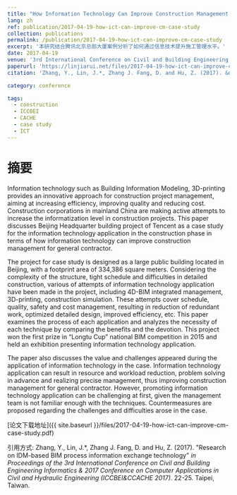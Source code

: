 ```yaml
---
title: "How Information Technology Can Improve Construction Management for General Contractor: A Case Study"
lang: zh
ref: publication/2017-04-19-how-ict-can-improve-cm-case-study
collection: publications
permalink: /publication/2017-04-19-how-ict-can-improve-cm-case-study
excerpt: '本研究结合腾讯北京总部大厦案例分析了如何通过信息技术提升施工管理水平。'
date: 2017-04-19
venue: '3rd International Conference on Civil and Building Engineering Informatics & 2017 Conference on Computer Applications in Civil and Hydraulic Engineering'
paperurl: 'https://linjiarui.net/files/2017-04-19-how-ict-can-improve-cm-case-study.pdf'
citation: 'Zhang, Y., Lin, J.*, Zhang J. Fang, D. and Hu, Z. (2017). &quot;Research on IDM-based BIM process information exchange technology&quot; <i>in Proceedings of the 3rd International Conference on Civil and Building Engineering Informatics & 2017 Conference on Computer Applications in Civil and Hydraulic Engineering (ICCBEI&CCACHE 2017)</i>. 22-25. Taipei, Taiwan.'

category: conference

tags: 
  - construction
  - ICCBEI
  - CACHE
  - case study
  - ICT
---
```



摘要
====

Information technology such as Building Information Modeling, 3D-printing provides an innovative approach for construction project management, aiming at increasing efficiency, improving quality and reducing cost. Construction corporations in mainland China are making active attempts to increase the informatization level in construction projects. This paper discusses Beijing Headquarter building project of Tencent as a case study for the information technology application in the construction phase in terms of how information technology can improve construction management for general contractor. 

The project for case study is designed as a large public building located in Beijing, with a footprint area of 334,386 square meters. Considering the complexity of the structure, tight schedule and difficulties in detailed construction, various of attempts of information technology application have been made in the project, including 4D-BIM integrated management, 3D-printing, construction simulation. These attempts cover schedule, quality, safety and cost management, resulting in reduction of redundant work, optimized detailed design, improved efficiency, etc. This paper examines the process of each application and analyzes the necessity of each technique by comparing the benefits and the devotion. This project won the first prize in “Longtu Cup” national BIM competition in 2015 and held an exhibition presenting information technology application. 

The paper also discusses the value and challenges appeared during the application of information technology in the case. Information technology application can result in resource and workload reduction, problem solving in advance and realizing precise management, thus improving construction management for general contractor. However, promoting information technology application can be challenging at first, given the management team is not familiar enough with the techniques. Countermeasures are proposed regarding the challenges and difficulties arose in the case.

[论文下载地址]({{ site.baseurl }}/files/2017-04-19-how-ict-can-improve-cm-case-study.pdf)

引用方式: Zhang, Y., Lin, J.*, Zhang J. Fang, D. and Hu, Z. (2017). &quot;Research on IDM-based BIM process information exchange technology&quot; <i>in Proceedings of the 3rd International Conference on Civil and Building Engineering Informatics & 2017 Conference on Computer Applications in Civil and Hydraulic Engineering (ICCBEI&CCACHE 2017)</i>. 22-25. Taipei, Taiwan.